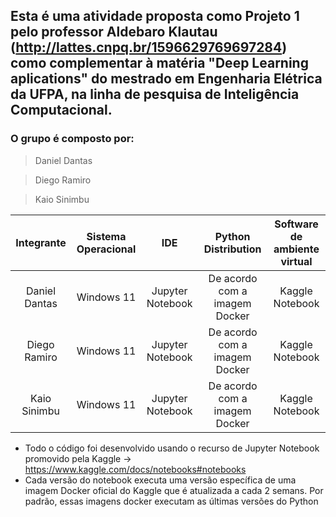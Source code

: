 ## Esta é uma atividade proposta como Projeto 1 pelo professor Aldebaro Klautau (http://lattes.cnpq.br/1596629769697284) como complementar à matéria "Deep Learning aplications" do mestrado em Engenharia Elétrica da UFPA, na linha de pesquisa de Inteligência Computacional.

### O grupo é composto por:

>Daniel Dantas 

>Diego Ramiro 

>Kaio Sinimbu 

| Integrante      | Sistema Operacional | IDE     | Python Distribution | Software de ambiente virtual |
| :----:        |    :----:   |       :----:    | :----: | :----: |
| Daniel Dantas      | Windows 11       | Jupyter Notebook   | De acordo com a imagem Docker | Kaggle Notebook |
| Diego Ramiro   | Windows 11        | Jupyter Notebook      | De acordo com a imagem Docker | Kaggle Notebook |
| Kaio Sinimbu   | Windows 11        | Jupyter Notebook      | De acordo com a imagem Docker | Kaggle Notebook |


* Todo o código foi desenvolvido usando o recurso de Jupyter Notebook promovido pela Kaggle -> https://www.kaggle.com/docs/notebooks#notebooks
* Cada versão do notebook executa uma versão específica de uma imagem Docker oficial do Kaggle que é atualizada a cada 2 semans. Por padrão, essas imagens docker executam as últimas versões do Python
